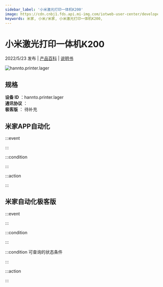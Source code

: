 ```yaml
---
sidebar_label: '小米激光打印一体机K200'
image: https://cdn.cnbj1.fds.api.mi-img.com/iotweb-user-center/developer_1679047840555SKDCqQfU.png?GalaxyAccessKeyId=AKVGLQWBOVIRQ3XLEW&Expires=9223372036854775807&Signature=nM5y5MfMGqL0vFZC7rqKYPRWuLI=
keywords: 米家, 小米/米家, 小米激光打印一体机K200, 
---
```

# 小米激光打印一体机K200

2022/5/23 发布 | [产品百科](https://home.mi.com/webapp/content/baike/product/index.html?model=hannto.printer.lager/) | [说明书](https://home.mi.com/views/introduction.html?model=hannto.printer.lager&region=cn)

![hannto.printer.lager](https://cdn.cnbj1.fds.api.mi-img.com/iotweb-user-center/developer_1679047840555SKDCqQfU.png?GalaxyAccessKeyId=AKVGLQWBOVIRQ3XLEW&Expires=9223372036854775807&Signature=nM5y5MfMGqL0vFZC7rqKYPRWuLI=)

## 规格  
> 
**设备 ID** ：hannto.printer.lager  
**通讯协议** ：  
**极客版**  ： 待补充 


## 米家APP自动化  

:::event  

:::

:::condition  

:::

:::action   

:::

## 米家自动化极客版  

:::event  

:::

:::condition  

:::

:::condition 可查询的状态条件  

:::

:::action  

:::

        
